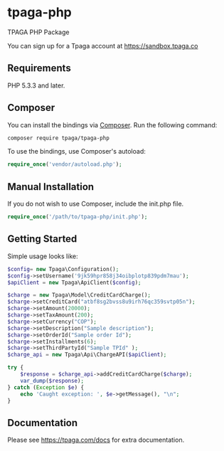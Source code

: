 # tpaga-php
TPAGA PHP Package

You can sign up for a Tpaga account at https://sandbox.tpaga.co

## Requirements

PHP 5.3.3 and later.

## Composer

You can install the bindings via [Composer](http://getcomposer.org/). Run the following command:

```bash
composer require tpaga/tpaga-php
```

To use the bindings, use Composer's autoload:

```php
require_once('vendor/autoload.php');
```

## Manual Installation

If you do not wish to use Composer, include the init.php file.

```php
require_once('/path/to/tpaga-php/init.php');
```

## Getting Started

Simple usage looks like:

```php
$config= new Tpaga\Configuration();
$config->setUsername('9jk59hpr858j34oibplotp839pdm7mau');
$apiClient = new Tpaga\ApiClient($config);

$charge = new Tpaga\Model\CreditCardCharge();
$charge->setCreditCard("atbf8sg2bvss8u9irh76qc359svtp05n");
$charge->setAmount(20000);
$charge->setTaxAmount(200);
$charge->setCurrency("COP");
$charge->setDescription("Sample description");
$charge->setOrderId("Sample order Id");
$charge->setInstallments(6);
$charge->setThirdPartyId("Sample TPId" );
$charge_api = new Tpaga\Api\ChargeAPI($apiClient);

try {
    $response = $charge_api->addCreditCardCharge($charge);
    var_dump($response);
} catch (Exception $e) {
    echo 'Caught exception: ', $e->getMessage(), "\n";
}
```

## Documentation

Please see https://tpaga.com/docs for extra documentation.
